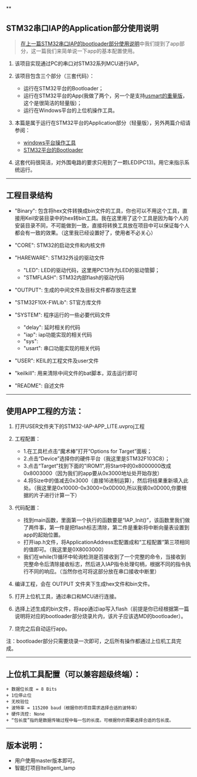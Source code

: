 **

## STM32串口IAP的Application部分使用说明

> [在上一篇STM32串口IAP的bootloader部分使用说明](https://github.com/havenxie/stm32-iap-bootloader)中我们提到了app部分，这一篇我们来简单说一下app的基本配置使用。

1. 该项目实现通过PC的串口对STM32系列MCU进行IAP。

2. 该项目包含三个部分（三套代码）：
    
    - 运行在STM32平台的Bootloader；
    - 运行在STM32平台的App(我做了两个，另一个是支持[usmart的重量版](https://github.com/havenxie/stm32-iap-app)，这个是很简洁的轻量版)；
    - 运行在Windows平台的上位机操作工具。

3. 本篇是属于运行在STM32平台的Application部分（轻量版），另外两篇介绍请参阅：
    
    - [windows平台操作工具](https://github.com/havenxie/winapp-iap)
    - [STM32平台的Bootloader](https://github.com/havenxie/stm32-iap-bootloader)    
	
4. 这套代码很简洁，对外围电路的要求只用到了一颗LED(PC13)。用它来指示系统运行。

*****

## 工程目录结构 

- "Binary": 包含将hex文件转换成bin文件的工具，你也可以不用这个工具，直接用Keil安装目录中的hex转bin工具。我在这里用了这个工具是因为每个人的安装目录不同，不可能做到一致，直接将转换工具放在项目中可以保证每个人都会有一致的效果。（这里我已经设置好了，使用者不必关心）

- "CORE": STM32的启动文件和内核文件

- "HAREWARE": STM32外设的驱动文件
    + "LED": LED的驱动代码，这里用PC13作为LED的驱动管脚；
    + "STMFLASH": STM32内部flash的驱动代码

- "OUTPUT": 生成的中间文件及目标文件都存放在这里

- "STM32F10X-FWLib": ST官方库文件

- "SYSTEM": 程序运行的一些必要代码文件
    + "delay": 延时相关的代码
    + "iap": iap功能实现的相关代码
    + "sys": 
    + "usart": 串口功能实现的相关代码

- "USER": KEIL的工程文件及user文件
            
- "keilkill": 用来清除中间文件的bat脚本，双击运行即可

- "README": 自述文件
 
      
***** 

## 使用APP工程的方法：

1. 打开USER文件夹下的STM32-IAP-APP_LITE.uvproj工程

2. 工程配置：
    + 1.在工具栏点击“魔术棒”打开“Options for Target”面板；
    + 2.点击“Device”选择你的硬件平台（我这里是STM32F103C8）；
    + 3.点击“Target”找到下面的"IROM1",将Start中的0x8000000改成0x8003000（因为我们的app要从0x3000地址处开始存放）
    + 4.将Size中的值减去0x3000（直接16进制运算），然后将结果重新填入此处。（我这里是0x10000-0x3000=0x0D000,所以我填0x0D000,你要根据的片子进行计算一下）


3. 代码配置：
    + 找到main函数，里面第一个执行的函数要是“IAP_Init()”，该函数里我们做了两件事，第一件是把flash标志清除，第二件是重新将中断向量表设置到app的起始位置。
    + 打开iap.h文件，将ApplicationAddress宏配置成和“工程配置”第三项相同的值即可。（我这里是0X8003000）
    + 我们在while(1)循环中轮询检测是否接收到了一个完整的命令，当接收到完整命令后清除接收标志，然后进入IAP指令处理句柄，根据不同的指令执行不同的响应。（当然你也可将这部分放在串口接收中断里）

5. 编译工程，会在 OUTPUT 文件夹下生成hex文件和bin文件。

6. 打开上位机工具，通过串口和MCU进行连接。

7. 选择上述生成的bin文件，将app通过iap写入flash（前提是你已经根据第一篇说明将对应的bootloader部分烧录片内，该片子应该选MD的bootloader）。

8. 烧完之后自动运行app。

注：bootloader部分只需要烧录一次即可，之后所有操作都通过上位机工具完成。


*****

## 上位机工具配置（可以兼容超级终端）：
    
    + 数据位长度 = 8 Bits
    + 1位停止位
    + 无校验位
    + 波特率 = 115200 baud（根据你的项目需求选择合适的波特率）
    + 硬件流控: None 
    + “包长度”指的是数据传输过程中每一包的长度。可根据你的需要选择合适的包长度。

*****

## 版本说明：
- 用户使用master版本即可。
- 智能灯项目ltelligent_lamp
